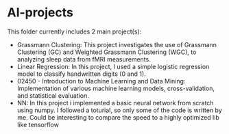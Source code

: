 # AI-projects
This folder currently includes 2 main project(s):
- Grassmann Clustering: This project investigates the use of Grassmann Clustering (GC) and Weighted Grassmann Clustering (WGC), to analyzing sleep data from fMRI measurements.
- Linear Regression: In this project, I used a simple logistic regression model to classify handwritten digits (0 and 1).
- 02450 - Introduction to Machine Learning and Data Mining: Implementation of various machine learning models, cross-validation, and statistical evaluation.
- NN: In this project i implemented a basic neural network from scratch using numpy. I followed a toturial, so only some of the code is written by me. Could be interesting to compare the speed to a highly optimized lib like tensorflow
